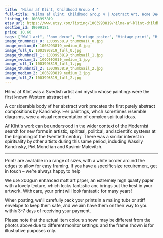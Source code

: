 ```yaml
---
title: 'Hilma af Klint, Childhood Group 4 '
full-title: 'Hilma af Klint, Childhood Group 4 | Abstract Art, Home Decor, Fine Art Reproduction | Wall art poster print | Modernist | Spiritual art'
listing_id: 1003993819
etsy_url: https://www.etsy.com/listing/1003993819/hilma-af-klint-childhood-group-4?utm_source=site&utm_medium=api&utm_campaign=api
section_id: 19099181
price: 10.60
tags: ["Wall art", "Room decor", "Vintage poster", "Vintage print", "High quality print", "Hilma af Klint", "Fine art print", "Swedish", "Spiritual", "Modern art", "Modernism", "Art reproduction", "Nonobjective art"]
image_thumbnail_0: 1003993819_thumbnail_0.jpg
image_medium_0: 1003993819_medium_0.jpg
image_full_0: 1003993819_full_0.jpg
image_thumbnail_1: 1003993819_thumbnail_1.jpg
image_medium_1: 1003993819_medium_1.jpg
image_full_1: 1003993819_full_1.jpg
image_thumbnail_2: 1003993819_thumbnail_2.jpg
image_medium_2: 1003993819_medium_2.jpg
image_full_2: 1003993819_full_2.jpg
---
```

Hilma af Klint was a Swedish artist and mystic whose paintings were the first known Western abstract art. 

A considerable body of her abstract work predates the first purely abstract compositions by Kandinsky. Her paintings, which sometimes resemble diagrams, were a visual representation of complex spiritual ideas.

Af Klint&#39;s work can be understood in the wider context of the Modernist search for new forms in artistic, spiritual, political, and scientific systems at the beginning of the twentieth century. There was a similar interest in spirituality by other artists during this same period, including Wassily Kandinsky, Piet Mondrian and Kasimir Malevitch.

---

Prints are available in a range of sizes, with a white border around the edges to allow for easy framing. If you have a specific size requirement, get in touch – we&#39;re always happy to help.

We use 200gsm enhanced matt art paper, an extremely high quality paper with a lovely texture, which looks fantastic and brings out the best in your artwork. With care, your print will look fantastic for many years!

When posting, we&#39;ll carefully pack your prints in a mailing tube or stiff envelope to keep them safe, and we aim have them on their way to you within 3-7 days of receiving your payment.

Please note that the actual item colours shown may be different from the photos above due to different monitor settings, and the frame shown is for illustrative purposes only.
